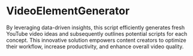 # VideoElementGenerator
By leveraging data-driven insights, this script efficiently generates fresh YouTube video ideas and subsequently outlines potential scripts for each concept. This innovative solution empowers content creators to optimize their workflow, increase productivity, and enhance overall video quality.
